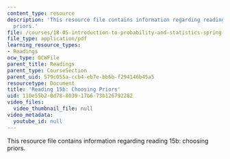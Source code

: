 ```yaml
---
content_type: resource
description: 'This resource file contains information regarding reading 15b: choosing
  priors.'
file: /courses/18-05-introduction-to-probability-and-statistics-spring-2014/110e55b20d78803917b673b126792282_MIT18_05S14_Reading15b.pdf
file_type: application/pdf
learning_resource_types:
- Readings
ocw_type: OCWFile
parent_title: Readings
parent_type: CourseSection
parent_uid: 579c055a-ccb4-eb7e-bb6b-f294146b45a5
resourcetype: Document
title: 'Reading 15b: Choosing Priors'
uid: 110e55b2-0d78-8039-17b6-73b126792282
video_files:
  video_thumbnail_file: null
video_metadata:
  youtube_id: null
---
```

This resource file contains information regarding reading 15b: choosing priors.

